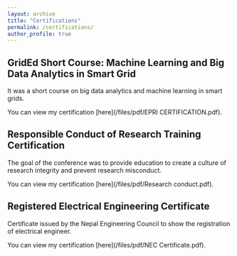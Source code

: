 ```yaml
---
layout: archive
title: "Certifications"
permalink: /certifications/
author_profile: true
---
```



## GridEd Short Course: Machine Learning and Big Data Analytics in Smart Grid
 
 It was a short course on big data analytics and machine learning in smart grids.

You can view my certification [here](/files/pdf/EPRI CERTIFICATION.pdf).

## Responsible Conduct of Research Training Certification

The goal of the conference was to provide education to create a culture of 
research integrity and prevent research misconduct.

You can view my certification [here](/files/pdf/Research conduct.pdf).


## Registered Electrical Engineering Certificate

Certificate issued by the Nepal Engineering Council to show the registration of electrical engineer.

You can view my certification [here](/files/pdf/NEC Certificate.pdf).
